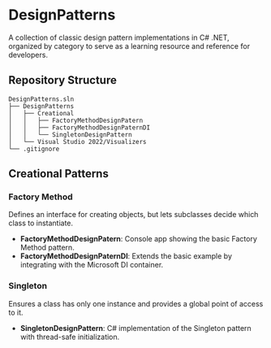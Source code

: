 # DesignPatterns

A collection of classic design pattern implementations in C# .NET, organized by category to serve as a learning resource and reference for developers.

## Repository Structure

```
DesignPatterns.sln
├── DesignPatterns
│   ├── Creational
│   │   ├── FactoryMethodDesignPatern
│   │   ├── FactoryMethodDesignPaternDI
│   │   └── SingletonDesignPattern
│   └── Visual Studio 2022/Visualizers
└── .gitignore
```

## Creational Patterns

### Factory Method
Defines an interface for creating objects, but lets subclasses decide which class to instantiate.
- **FactoryMethodDesignPatern**: Console app showing the basic Factory Method pattern.  
- **FactoryMethodDesignPaternDI**: Extends the basic example by integrating with the Microsoft DI container.  

### Singleton
Ensures a class has only one instance and provides a global point of access to it.
- **SingletonDesignPattern**: C# implementation of the Singleton pattern with thread-safe initialization.  





